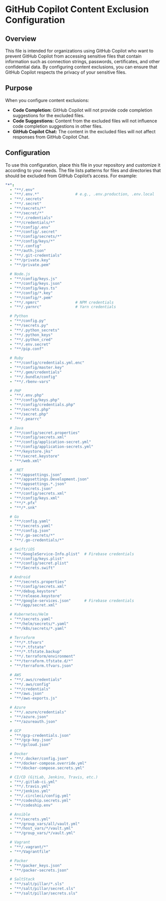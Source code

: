 # GitHub Copilot Content Exclusion Configuration

## Overview

This file is intended for organizations using GitHub Copilot who want to prevent GitHub Copilot from accessing sensitive files that contain information such as connection strings, passwords, certificates, and other confidential data. By configuring content exclusions, you can ensure that GitHub Copilot respects the privacy of your sensitive files.

## Purpose

When you configure content exclusions:

- **Code Completion:** GitHub Copilot will not provide code completion suggestions for the excluded files.
- **Code Suggestions:** Content from the excluded files will not influence code completion suggestions in other files.
- **GitHub Copilot Chat:** The content in the excluded files will not affect responses from GitHub Copilot Chat.

## Configuration

To use this configuration, place this file in your repository and customize it according to your needs. The file lists patterns for files and directories that should be excluded from GitHub Copilot’s access. For example:

```yaml
"*":
  - "**/.env"
  - "**/.env.*"                # e.g., .env.production, .env.local
  - "**/.secrets"
  - "**/.secret"
  - "**/secrets/*"
  - "**/secret/*"
  - "**/.credentials"
  - "**/credentials/*"
  - "**/config/.env"
  - "**/config/.secret"
  - "**/config/secrets/*"
  - "**/config/keys/*"
  - "**/.config"
  - "**/auth.json"
  - "**/.git-credentials"
  - "**/private.key"
  - "**/private.pem"
  
  # Node.js
  - "**/config/keys.js"
  - "**/config/keys.json"
  - "**/config/keys.ts"
  - "**/config/*.key"
  - "**/config/*.pem"
  - "**/.npmrc"                # NPM credentials
  - "**/.yarnrc"               # Yarn credentials

  # Python
  - "**/config.py"
  - "**/secrets.py"
  - "**/.python_secrets"
  - "**/.python_keys"
  - "**/.python_cred"
  - "**/.env.secret"
  - "**/pip.conf"

  # Ruby
  - "**/config/credentials.yml.enc"
  - "**/config/master.key"
  - "**/.gem/credentials"
  - "**/.bundle/config"
  - "**/.rbenv-vars"

  # PHP
  - "**/.env.php"
  - "**/config/keys.php"
  - "**/config/credentials.php"
  - "**/secrets.php"
  - "**/secret.php"
  - "**/.pearrc"

  # Java
  - "**/config/secret.properties"
  - "**/config/secrets.xml"
  - "**/config/application-secret.yml"
  - "**/config/application-secrets.yml"
  - "**/keystore.jks"
  - "**/secret.keystore"
  - "**/web.xml"

  # .NET
  - "**/appsettings.json"
  - "**/appsettings.Development.json"
  - "**/appsettings.*.json"
  - "**/secrets.json"
  - "**/config/secrets.xml"
  - "**/config/keys.xml"
  - "**/*.pfx"
  - "**/*.snk"

  # Go
  - "**/config.yaml"
  - "**/secrets.yaml"
  - "**/config.json"
  - "**/.go-secrets/*"
  - "**/.go-credentials/*"

  # Swift/iOS
  - "**/GoogleService-Info.plist"  # Firebase credentials
  - "**/config/keys.plist"
  - "**/config/secret.plist"
  - "**/Secrets.swift"

  # Android
  - "**/secrets.properties"
  - "**/config/secrets.xml"
  - "**/debug.keystore"
  - "**/release.keystore"
  - "**/google-services.json"      # Firebase credentials
  - "**/app/secret.xml"

  # Kubernetes/Helm
  - "**/secrets.yaml"
  - "**/helm/secrets/*.yaml"
  - "**/k8s/secrets/*.yaml"

  # Terraform
  - "**/*.tfvars"
  - "**/*.tfstate"
  - "**/*.tfstate.backup"
  - "**/.terraform/environment"
  - "**/terraform.tfstate.d/*"
  - "**/terraform.tfvars.json"

  # AWS
  - "**/.aws/credentials"
  - "**/.aws/config"
  - "**/credentials"
  - "**/aws.json"
  - "**/aws-exports.js"

  # Azure
  - "**/.azure/credentials"
  - "**/azure.json"
  - "**/azureauth.json"

  # GCP
  - "**/gcp-credentials.json"
  - "**/gcp-key.json"
  - "**/gcloud.json"

  # Docker
  - "**/.docker/config.json"
  - "**/docker-compose.override.yml"
  - "**/docker-compose.secrets.yml"

  # CI/CD (GitLab, Jenkins, Travis, etc.)
  - "**/.gitlab-ci.yml"
  - "**/.travis.yml"
  - "**/jenkins.yml"
  - "**/.circleci/config.yml"
  - "**/codeship.secrets.yml"
  - "**/codeship.env"

  # Ansible
  - "**/secrets.yml"
  - "**/group_vars/all/vault.yml"
  - "**/host_vars/*/vault.yml"
  - "**/group_vars/*/vault.yml"

  # Vagrant
  - "**/.vagrant/*"
  - "**/Vagrantfile"

  # Packer
  - "**/packer_keys.json"
  - "**/packer-secrets.json"

  # SaltStack
  - "**/salt/pillar/*.sls"
  - "**/salt/pillar/secret.sls"
  - "**/salt/pillar/secrets.sls"
